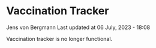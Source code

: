 Vaccination Tracker
================
Jens von Bergmann
Last updated at 06 July, 2023 - 18:08

Vaccination tracker is no longer functional.
